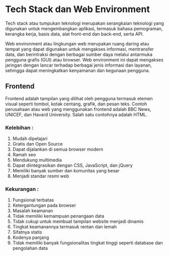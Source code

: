 # Tech Stack dan Web Environment

Tech stack atau tumpukan teknologi merupakan serangkaian teknologi yang digunakan untuk mengembangkan aplikasi, termasuk bahasa pemograman, kerangka kerja, basis data, alat front-end dan back-end, serta API.

Web environment atau lingkungan web merupakan ruang daring atau tempat yang dapat digunakan untuk mengakses informasi, mentransfer data, dan berintraksi dengan berbagai sumber daya melalui antarmuka pengguna grafis (GUI) atau browser. Web environment ini dapat mengakses jaringan dengan lancar terhadap berbagai jenis informasi dan layanan, sehingga dapat meningkatkan kenyamanan dan kegunaan pengguna. 

## Frontend
Frontend adalah tampilan yang dilihat oleh pengguna termasuk elemen visual seperti tombol, kotak centang, grafik, dan pesan teks. Contoh perusahaan atau web yang menggunakan frontend adalah BBC News, UNICEF, dan Havard University. Salah satu contohnya adalah HTML.

### Kelebihan :
1. Mudah dipelajari
2. Gratis dan Open Source
3. Dapat dijalankan di semua browser modern
4. Ramah seo
5. Mendukung multimedia
6. Dapat diintegrasikan dengan CSS, JavaScript, dan jQuery
7. Memiliki banyak sumber dan komunitas yang besar
8. Menjadi standar resmi web

### Kekurangan :
1. Fungsional terbatas
2. Ketergantungan pada browser
3. Masalah keamanan
4. Tidak memiliki kemampuan penangaan data
5. Tidak cukup untuk membuat tampilan website menjadi dinamis
6. Tingkat keamanannya termasuk rentan dan lemah
7. Sifatnya statis
8. Kodenya panjang
9. Tidak memiliki banyak fungsionalitas tingkat tinggi seperti database dan pengolahan data

### 

